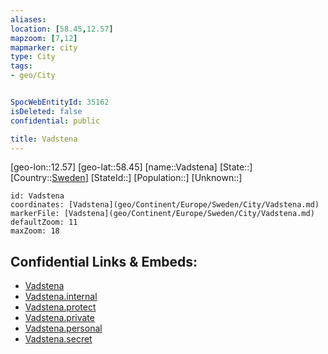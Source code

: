 ```yaml
---
aliases: 
location: [58.45,12.57]
mapzoom: [7,12] 
mapmarker: city 
type: City
tags:
- geo/City


SpocWebEntityId: 35162
isDeleted: false
confidential: public

title: Vadstena
---
```

[geo-lon::12.57]
[geo-lat::58.45]
[name::Vadstena]
[State::]
[Country::[Sweden](geo/Continent/Europe/Sweden.md)]
[StateId::]
[Population::]
[Unknown::]


```leaflet
id: Vadstena
coordinates: [Vadstena](geo/Continent/Europe/Sweden/City/Vadstena.md)
markerFile: [Vadstena](geo/Continent/Europe/Sweden/City/Vadstena.md)
defaultZoom: 11 
maxZoom: 18
```


## Confidential Links & Embeds: 
- [Vadstena](../../../../../../_public/geo/Continent/Europe/Sweden/City/Vadstena.md) 
- [Vadstena.internal](../../../../../../_internal/geo/Continent/Europe/Sweden/City/Vadstena.internal.md) 
- [Vadstena.protect](../../../../../../_protect/geo/Continent/Europe/Sweden/City/Vadstena.protect.md) 
- [Vadstena.private](../../../../../../_private/geo/Continent/Europe/Sweden/City/Vadstena.private.md) 
- [Vadstena.personal](../../../../../../_personal/geo/Continent/Europe/Sweden/City/Vadstena.personal.md) 
- [Vadstena.secret](../../../../../../_secret/geo/Continent/Europe/Sweden/City/Vadstena.secret.md) 
